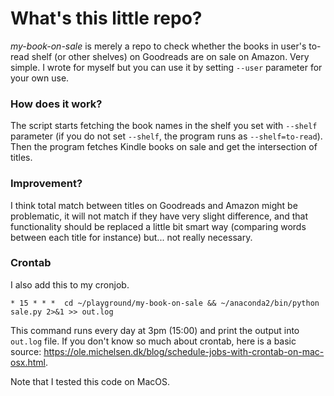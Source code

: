 # What's this little repo?

*my-book-on-sale* is merely a repo to check whether the books in user's to-read shelf (or other shelves) on Goodreads are on sale on Amazon. Very simple. I wrote for myself but you can use it by setting `--user` parameter for your own use.

### How does it work?

The script starts fetching the book names in the shelf you set with `--shelf` parameter (if you do not set `--shelf`, the program runs as `--shelf=to-read`). Then the program fetches Kindle books on sale and get the intersection of titles.

### Improvement?

I think total match between titles on Goodreads and Amazon might be problematic, it will not match if they have very slight difference, and that functionality should be replaced a little bit smart way (comparing words between each title for instance) but... not really necessary.


### Crontab

I also add this to my cronjob. 

```
* 15 * * *  cd ~/playground/my-book-on-sale && ~/anaconda2/bin/python sale.py 2>&1 >> out.log
```
This command runs every day at 3pm (15:00) and print the output into `out.log` file. If you don't know so much about crontab, here is a basic source: https://ole.michelsen.dk/blog/schedule-jobs-with-crontab-on-mac-osx.html.

Note that I tested this code on MacOS.
